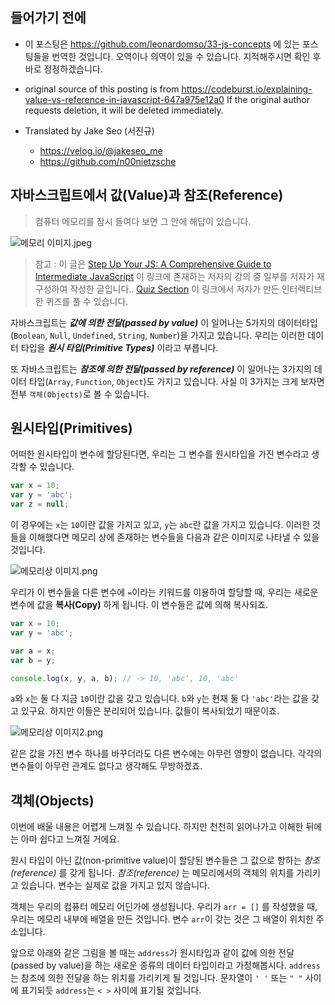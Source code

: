 ## 들어가기 전에
- 이 포스팅은 https://github.com/leonardomso/33-js-concepts 에 있는 포스팅들을 번역한 것입니다. 오역이나 의역이 있을 수 있습니다. 지적해주시면 확인 후 바로 정정하겠습니다.

- original source of this posting is from https://codeburst.io/explaining-value-vs-reference-in-javascript-647a975e12a0 If the original author requests deletion, it will be deleted immediately.

- Translated by Jake Seo (서진규)

	- https://velog.io/@jakeseo_me
	- https://github.com/n00nietzsche

## 자바스크립트에서 값(Value)과 참조(Reference)
> 컴퓨터 메모리를 잠시 들여다 보면 그 안에 해답이 있습니다.

![메모리 이미지.jpeg](https://images.velog.io/post-images/jakeseo_me/ddd4f260-51bd-11e9-a806-8f3a20f1c19e/메모리-이미지.jpeg)

> 참고 : 이 글은 [Step Up Your JS: A Comprehensive Guide to Intermediate JavaScript](https://www.educative.io/collection/5679346740101120/5707702298738688?authorName=Arnav%20Aggarwal) 이 링크에 존재하는 저자의 강의 중 일부를 저자가 재구성하여 작성한 글입니다.. [Quiz Section](https://www.educative.io/collection/page/5679346740101120/5707702298738688/5685265389584384) 이 링크에서 저자가 만든 인터렉티브한 퀴즈를 풀 수 있습니다.

자바스크립트는 ***값에 의한 전달(passed by value)*** 이 일어나는 5가지의 데이터타입(`Boolean`, `Null`, `Undefined`, `String`, `Number`)을 가지고 있습니다. 우리는 이러한 데이터 타입을 ***원시 타입(Primitive Types)*** 이라고 부릅니다. 

또 자바스크립트는 ***참조에 의한 전달(passed by reference)*** 이 일어나는 3가지의 데이터 타입(`Array`, `Function`, `Object`)도 가지고 있습니다. 사실 이 3가지는 크게 보자면 전부 `객체(Objects)`로 볼 수 있습니다.

## 원시타입(Primitives)
어떠한 원시타입이 변수에 할당된다면, 우리는 그 변수를 원시타입을 가진 변수라고 생각할 수 있습니다.

```javascript
var x = 10;
var y = 'abc';
var z = null;
```

이 경우에는 `x`는 `10`이란 값을 가지고 있고, `y`는 `abc`란 값을 가지고 있습니다. 이러한 것들을 이해했다면 메모리 상에 존재하는 변수들을 다음과 같은 이미지로 나타낼 수 있을 것입니다.


![메모리상 이미지.png](https://images.velog.io/post-images/jakeseo_me/2b321030-51c1-11e9-87aa-df2c53a2fd5f/메모리상-이미지.png)

우리가 이 변수들을 다른 변수에 `=`이라는 키워드를 이용하여 할당할 때, 우리는 새로운 변수에 값을 **복사(Copy)** 하게 됩니다. 이 변수들은 값에 의해 복사되죠.

```javascript
var x = 10;
var y = 'abc';

var a = x;
var b = y;

console.log(x, y, a, b); // -> 10, 'abc', 10, 'abc'
```

`a`와 `x`는 둘 다 지금 `10`이란 값을 갖고 있습니다. `b`와 `y`는 현재 둘 다 `'abc'`라는 값을 갖고 있구요. 하지만 이들은 분리되어 있습니다. 값들이 복사되었기 때문이죠.

![메모리상 이미지2.png](https://images.velog.io/post-images/jakeseo_me/0432ada0-5414-11e9-9723-eb39f385be66/메모리상-이미지2.png)

같은 값을 가진 변수 하나를 바꾸더라도 다른 변수에는 아무런 영향이 없습니다. 각각의 변수들이 아무런 관계도 없다고 생각해도 무방하겠죠.

## 객체(Objects)
이번에 배울 내용은 어렵게 느껴질 수 있습니다. 하지만 천천히 읽어나가고 이해한 뒤에는 아마 쉽다고 느껴질 거에요.

원시 타입이 아닌 값(non-primitive value)이 할당된 변수들은 그 값으로 향하는 *참조(reference)* 를 갖게 됩니다. *참조(reference)* 는 메모리에서의 객체의 위치를 가리키고 있습니다. 변수는 실제로 값을 가지고 있지 않습니다.

객체는 우리의 컴퓨터 메모리 어딘가에 생성됩니다. 우리가 `arr = []` 를 작성했을 때, 우리는 메모리 내부에 배열을 만든 것입니다. 변수 `arr`이 갖는 것은 그 배열이 위치한 주소입니다.

앞으로 아래와 같은 그림을 볼 때는 `address`가 원시타입과 같이 값에 의한 전달(passed by value)을 하는 새로운 종류의 데이터 타입이라고 가정해봅시다. `address`는 참조에 의한 전달을 하는 위치를 가리키게 될 것입니다. 문자열이 `' '` 또는 `" "` 사이에 표기되듯 `address`는 `< >` 사이에 표기될 것입니다.
